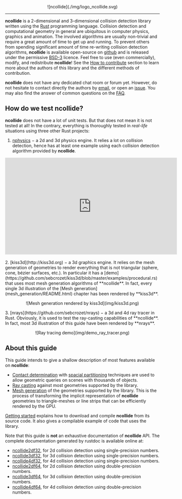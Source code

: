 <center>
![ncollide](./img/logo_ncollide.svg)
</center>

-----

**ncollide** is a 2-dimensional and 3-dimensional collision detection library
written using the [Rust](http://rust-lang.org) programming language. Collision
detection and computational geometry in general are ubiquitous in computer
physics, graphics and animation. The involved algorithms are usually
non-trivial and require a great amount of time to get up and running.  To
prevent others from spending significant amount of time re-writing collision
detection algorithms, **ncollide** is available open-source on
[github](http://github.com/sebcrozet/ncollide) and is released under the
permissive [BSD-3](http://opensource.org/licenses/BSD-3-Clause) licence. Feel
free to use (even commercially), modify, and redistribute **ncollide**! See the
[How to contribute](how_to_contribute/README.html) section to learn more about
the authors of this library and the different methods of contribution.

**ncollide** does not have any dedicated chat room or forum yet. However, do
not hesitate to contact directly the authors by
[email](mailto:developer@crozet.re), or open an
[issue](http://github.com/sebcrozet/ncollide/issues). You may also find the
answer of common questions on the [FAQ](faq/README.html).

## How do we test ncollide?
**ncollide** does not have a lot of unit tests. But that does not mean it is
not tested at all! In the contrary, everything is thoroughly tested in
_real-life_ situations using three other Rust projects:

1. [nphysics](http://nphysics-dev.org) − a 2d and 3d physics engine. It relies
   a lot on collision detection, hence has at least one example using each
   collision detection algorithm provided by **ncollide**.
<p>
<center>
<iframe width="560" height="315" src="http://www.youtube.com/embed/CANjXZ5rocI" frameborder="0" allowfullscreen></iframe>
</center>
</p>
2. [kiss3d](http://kiss3d.org) − a 3d graphics engine. It relies on the
   mesh generation of geometries to render everything that is not
   triangular (sphere, cone, bézier surfaces, etc.). In particular it has a
   [demo](https://github.com/sebcrozet/kiss3d/blob/master/examples/procedural.rs)
   that uses most mesh generation algorithms of **ncollide**. In fact,
   every single 3d illustration of the [Mesh 
   generation](mesh_generation/README.html) chapter has been rendered by
   **kiss3d**.
<p>
<center>
![Mesh generation rendered by kiss3d](img/kiss3d.png)
</center>
</p>
<p>
3. [nrays](https://github.com/sebcrozet/nrays) − a 3d and 4d ray tracer in
   Rust. Obviously, it is used to test the ray-casting capabilities of
   **ncollide**. In fact, most 3d illustration of this guide have been rendered
   by **nrays**.
</p>
<p>
<center>
![Ray tracing demo](img/demo_ray_tracer.png)
</center>
</p>

## About this guide
This guide intends to give a shallow description of most features available on
**ncollide**:
* [Contact determination](contact_determination/README.html) with [spacial
  partitioning](contact_determination/broad_phase.html) techniques are used to
  allow geometric queries on scenes with thousands of objects.
* [Ray casting](ray_casting/README.html) against most geometries supported by
  the library.
* [Mesh generation](mesh_generation/README.html) of the geometries
  supported by the library. This is the process of transforming the implicit
  representation of **ncollide** geometries to triangle-meshes or line strips
  that can be efficiently rendered by the GPU.

[Getting started](getting_started/README.md) explains how to download and
compile **ncollide** from its source code. It also gives a compilable example
of code that uses the library.

Note that this guide is **not** an exhaustive documentation of **ncollide**
API. The complete documentation generated by rustdoc is available online at:
* [ncollide2df32](doc/ncollide2df32), for 2d collision detection using single-precision numbers.
* [ncollide3df32](doc/ncollide3df32), for 3d collision detection using single-precision numbers.
* [ncollide4df32](doc/ncollide4df32), for 4d collision detection using single-precision numbers.
* [ncollide2df64](doc/ncollide2df64), for 2d collision detection using double-precision numbers.
* [ncollide3df64](doc/ncollide3df64), for 3d collision detection using double-precision numbers.
* [ncollide4df64](doc/ncollide4df64), for 4d collision detection using double-precision numbers.
